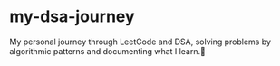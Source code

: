 # my-dsa-journey
 My personal journey through LeetCode and DSA, solving problems by algorithmic patterns and documenting what I learn.💯
